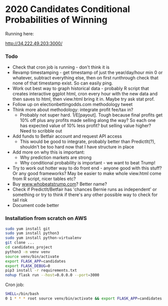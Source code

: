 # 2020 Candidates Conditional Probabilities of Winning

Running here:

http://34.222.49.203:3000/

### Todo

* Check that cron job is running - don't think it is
* Revamp timestamping - get timestamp of just the year/day/hour min 0 or whatever, subtract everything else, then on first runthrough check that none of that timestamp exist. So can easily ping.
* Work out best way to graph historical data - probably R script that creates
interactive ggplot html, cron every hour with the new data and then saves to html,
then view.html bring it in. Maybe try ask stat prof.
* Follow up on electionbettingodds.com methodology tweet
* Think more about methodology: integrate profit fee/tax in?
    * Probably not super hard. 1/E[payout]. Tough because final profits get 10% off
    plus any profits made selling along the way? So each one has expected value of 10%
    less profit? but selling value higher? Need to scribble out
* Add funds to Betfair account and request API access
    * This would be good to integrate, probably better than PredictIt(?), shouldn't
    be too hard now that I have structure in place
* Add more on why this is important:
    * Why prediction markets are strong
    * Why conditional probability is important - we want to beat Trump!
* Try to work out hotter way to do front end - anyone good with this stuff? Or any
good frameworks? May be easier to make whole view.html come from R script, nicer
tables etc?
* Buy www.whobeatstrump.com? Better name?
* Check if PredictIt/Betfair has 'chances Bernie runs as independent' or something
or try to think if there's any other possible way to check for tail risk
* Document code better

### Installation from scratch on AWS

```bash
sudo yum install git
sudo yum install python3
sudo yum install python-virtualenv
git clone ...
cd candidates_project
python3 -m venv venv
source venv/bin/activate
export FLASK_APP=candidates
export FLASK_DEBUG=0
pip3 install -r requirements.txt
nohup flask run --host=0.0.0.0 --port=3000
```

Cron job:
```bash
SHELL=/bin/bash
0 1 * * * root source venv/bin/activate && export FLASK_APP=candidates && flask update-probs
```

